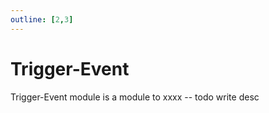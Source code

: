 ```yaml
---
outline: [2,3]
---
```


# Trigger-Event <BadgeServer/>

Trigger-Event module is a module to xxxx -- todo write desc

<!--@include: ./autodoc/autodoc_server_functions.md-->